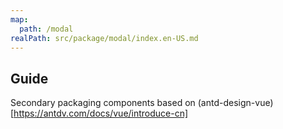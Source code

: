 ```yaml
---
map:
  path: /modal
realPath: src/package/modal/index.en-US.md
---
```


## Guide

Secondary packaging components based on (antd-design-vue)[https://antdv.com/docs/vue/introduce-cn]

